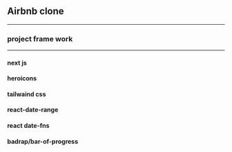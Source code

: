  

## Airbnb clone
*****************

### project frame work
**********************

#### next js
#### heroicons
#### tailwaind css
#### react-date-range
####  react date-fns
#### badrap/bar-of-progress

